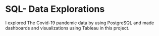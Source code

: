 # SQL- Data Explorations 
I explored The Covid-19 pandemic data by using PostgreSQL and made dashboards and visualizations using Tableau in this project.
